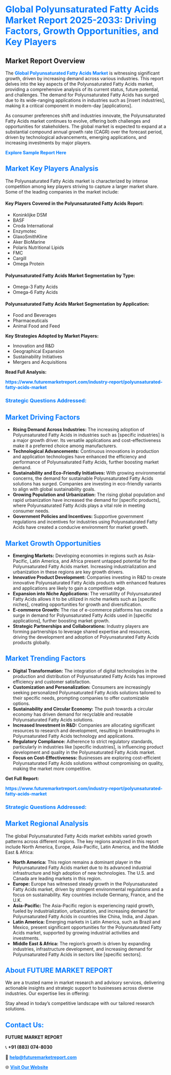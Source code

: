 <h1 style="color: #007BFF;">Global Polyunsaturated Fatty Acids Market Report 2025-2033: Driving Factors, Growth Opportunities, and Key Players</h1>

<section id="overview">
<h2>Market Report Overview</h2>
<p>The <a href="https://www.futuremarketreport.com/industry-report/polyunsaturated-fatty-acids-market" style="color: #007BFF; text-decoration: none;"><strong>Global Polyunsaturated Fatty Acids Market</strong></a> is witnessing significant growth, driven by increasing demand across various industries. This report delves into the key aspects of the Polyunsaturated Fatty Acids market, providing a comprehensive analysis of its current status, future potential, and challenges. The demand for Polyunsaturated Fatty Acids has surged due to its wide-ranging applications in industries such as [insert industries], making it a critical component in modern-day [applications].</p>
<p>As consumer preferences shift and industries innovate, the Polyunsaturated Fatty Acids market continues to evolve, offering both challenges and opportunities for stakeholders. The global market is expected to expand at a substantial compound annual growth rate (CAGR) over the forecast period, driven by technological advancements, emerging applications, and increasing investments by major players.</p>
</section>

<section id="overview">
<p><a href="https://www.futuremarketreport.com/request-sample/reportId=109410" style="color: #007BFF; text-decoration: none;"><strong>Explore Sample Report Here</strong></a></p>
</section>

<section id="key-players">
<h2 style="color: #007BFF;">Market Key Players Analysis</h2>
<p>The Polyunsaturated Fatty Acids market is characterized by intense competition among key players striving to capture a larger market share. Some of the leading companies in the market include:</p>
<h4>Key Players Covered in the Polyunsaturated Fatty Acids Report:</h4>
<ul><li>Koninklijke DSM</li><li>BASF</li><li>Croda International</li><li>Enzymotec</li><li>GlaxoSmithKline</li><li>Aker BioMarine</li><li>Polaris Nutritional Lipids</li><li>FMC</li><li>Cargill</li><li>Omega Protein</li></ul>
<h4>Polyunsaturated Fatty Acids Market Segmentation by Type:</h4>
<ul><li>Omega-3 Fatty Acids</li><li>Omega-6 Fatty Acids</li></ul>

<h4>Polyunsaturated Fatty Acids Market Segmentation by Application:</h4>
<ul><li>Food and Beverages</li><li>Pharmaceuticals</li><li>Animal Food and Feed</li></ul>
<p><strong>Key Strategies Adopted by Market Players:</strong></p>
<ul>
<li>Innovation and R&D</li>
<li>Geographical Expansion</li>
<li>Sustainability Initiatives</li>
<li>Mergers and Acquisitions</li>
</ul>
</section>

<section>
<p><strong>Read Full Analysis: </strong></p><a href="https://www.futuremarketreport.com/industry-report/polyunsaturated-fatty-acids-market" style="color: #007BFF; text-decoration: none;"><strong>https://www.futuremarketreport.com/industry-report/polyunsaturated-fatty-acids-market</strong></a>
<h3 style="color: #007BFF;">Strategic Questions Addressed:</h3>
</section>

<section id="driving-factors">
<h2 style="color: #007BFF;">Market Driving Factors</h2>
<ul>
<li><strong>Rising Demand Across Industries:</strong> The increasing adoption of Polyunsaturated Fatty Acids in industries such as [specific industries] is a major growth driver. Its versatile applications and cost-effectiveness make it a preferred choice among manufacturers.</li>
<li><strong>Technological Advancements:</strong> Continuous innovations in production and application technologies have enhanced the efficiency and performance of Polyunsaturated Fatty Acids, further boosting market demand.</li>
<li><strong>Sustainability and Eco-Friendly Initiatives:</strong> With growing environmental concerns, the demand for sustainable Polyunsaturated Fatty Acids solutions has surged. Companies are investing in eco-friendly variants to align with global sustainability goals.</li>
<li><strong>Growing Population and Urbanization:</strong> The rising global population and rapid urbanization have increased the demand for [specific products], where Polyunsaturated Fatty Acids plays a vital role in meeting consumer needs.</li>
<li><strong>Government Policies and Incentives:</strong> Supportive government regulations and incentives for industries using Polyunsaturated Fatty Acids have created a conducive environment for market growth.</li>
</ul>
</section>

<section id="growth-opportunities">
<h2 style="color: #007BFF;">Market Growth Opportunities</h2>
<ul>
<li><strong>Emerging Markets:</strong> Developing economies in regions such as Asia-Pacific, Latin America, and Africa present untapped potential for the Polyunsaturated Fatty Acids market. Increasing industrialization and urbanization in these regions are key growth drivers.</li>
<li><strong>Innovative Product Development:</strong> Companies investing in R&D to create innovative Polyunsaturated Fatty Acids products with enhanced features and applications are likely to gain a competitive edge.</li>
<li><strong>Expansion into Niche Applications:</strong> The versatility of Polyunsaturated Fatty Acids allows it to be utilized in niche markets such as [specific niches], creating opportunities for growth and diversification.</li>
<li><strong>E-commerce Growth:</strong> The rise of e-commerce platforms has created a surge in demand for Polyunsaturated Fatty Acids used in [specific applications], further boosting market growth.</li>
<li><strong>Strategic Partnerships and Collaborations:</strong> Industry players are forming partnerships to leverage shared expertise and resources, driving the development and adoption of Polyunsaturated Fatty Acids products globally.</li>
</ul>
</section>

<section id="trending-factors">
<h2 style="color: #007BFF;">Market Trending Factors</h2>
<ul>
<li><strong>Digital Transformation:</strong> The integration of digital technologies in the production and distribution of Polyunsaturated Fatty Acids has improved efficiency and customer satisfaction.</li>
<li><strong>Customization and Personalization:</strong> Consumers are increasingly seeking personalized Polyunsaturated Fatty Acids solutions tailored to their specific needs, prompting companies to offer customizable options.</li>
<li><strong>Sustainability and Circular Economy:</strong> The push towards a circular economy has driven demand for recyclable and reusable Polyunsaturated Fatty Acids solutions.</li>
<li><strong>Increased Investment in R&D:</strong> Companies are allocating significant resources to research and development, resulting in breakthroughs in Polyunsaturated Fatty Acids technology and applications.</li>
<li><strong>Regulatory Compliance:</strong> Adherence to strict regulatory standards, particularly in industries like [specific industries], is influencing product development and quality in the Polyunsaturated Fatty Acids market.</li>
<li><strong>Focus on Cost-Effectiveness:</strong> Businesses are exploring cost-efficient Polyunsaturated Fatty Acids solutions without compromising on quality, making the market more competitive.</li>
</ul>
</section>

<section>
<p><strong>Get Full Report: </strong></p><a href="https://www.futuremarketreport.com/industry-report/polyunsaturated-fatty-acids-market" style="color: #007BFF; text-decoration: none;"><strong>https://www.futuremarketreport.com/industry-report/polyunsaturated-fatty-acids-market</strong></a>
<h3 style="color: #007BFF;">Strategic Questions Addressed:</h3>
</section>


<section id="regional-analysis">
<h2 style="color: #007BFF;">Market Regional Analysis</h2>
<p>The global Polyunsaturated Fatty Acids market exhibits varied growth patterns across different regions. The key regions analyzed in this report include North America, Europe, Asia-Pacific, Latin America, and the Middle East & Africa:</p>
<ul>
<li><strong>North America:</strong> This region remains a dominant player in the Polyunsaturated Fatty Acids market due to its advanced industrial infrastructure and high adoption of new technologies. The U.S. and Canada are leading markets in this region.</li>
<li><strong>Europe:</strong> Europe has witnessed steady growth in the Polyunsaturated Fatty Acids market, driven by stringent environmental regulations and a focus on sustainability. Key countries include Germany, France, and the U.K.</li>
<li><strong>Asia-Pacific:</strong> The Asia-Pacific region is experiencing rapid growth, fueled by industrialization, urbanization, and increasing demand for Polyunsaturated Fatty Acids in countries like China, India, and Japan.</li>
<li><strong>Latin America:</strong> Emerging markets in Latin America, such as Brazil and Mexico, present significant opportunities for the Polyunsaturated Fatty Acids market, supported by growing industrial activities and investments.</li>
<li><strong>Middle East & Africa:</strong> The region’s growth is driven by expanding industries, infrastructure development, and increasing demand for Polyunsaturated Fatty Acids in sectors like [specific sectors].</li>
</ul>
</section>

<footer>
<h2 style="color: #007BFF;">About FUTURE MARKET REPORT</h2>
<p>We are a trusted name in market research and advisory services, delivering actionable insights and strategic support to businesses across diverse industries. Our expertise lies in offering:</p>

<p>Stay ahead in today’s competitive landscape with our tailored research solutions.</p>

<h2 style="color: #007BFF;">Contact Us:</h2>
<p><strong>FUTURE MARKET REPORT</strong></p>
<p>📞 <strong>+91 (883) 074-8030</strong></p>
<p>📧 <strong><a href="mailto:help@futuremarketreport.com" style="color: #007BFF;">help@futuremarketreport.com</a></strong></p>
<p>🌐 <strong><a href="https://www.futuremarketreport.com/" style="color: #007BFF;">Visit Our Website</a></strong></p>
</footer>